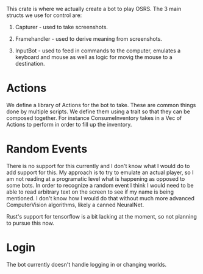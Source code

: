 This crate is where we actually create a bot to play OSRS. The 3 main structs we use for control are:

1. Capturer - used to take screenshots.

1. Framehandler - used to derive meaning from screenshots.

1. InputBot - used to feed in commands to the computer, emulates a keyboard and
mouse as well as logic for movig the mouse to a destination.

# Actions

We define a library of Actions for the bot to take. These are common things done by multiple scripts. We define them using a trait so that they can be composed together. For instance ConsumeInventory takes in a Vec of Actions to perform in order to fill up the inventory.

# Random Events

There is no support for this currently and I don't know what I would do to add support for this. My approach is to try to emulate an actual player, so I am not reading at a programatic level what is happening as opposed to some bots. In order to recognize a random event I think I would need to be able to read arbitrary text on the screen to see if my name is being mentioned. I don't know how I would do that without much more advanced ComputerVision algorithms, likely a canned NeuralNet.

Rust's support for tensorflow is a bit lacking at the moment, so not planning to pursue this now.

# Login

The bot currently doesn't handle logging in or changing worlds.